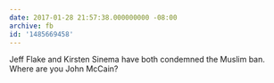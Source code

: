 ```yaml
---
date: 2017-01-28 21:57:38.000000000 -08:00
archive: fb
id: '1485669458'
---
```


Jeff Flake and Kirsten Sinema have both condemned the Muslim ban.  Where are you John McCain?
